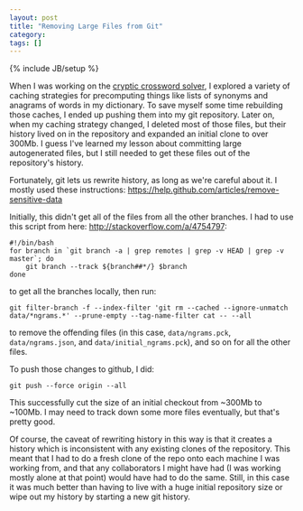 ```yaml
---
layout: post
title: "Removing Large Files from Git"
category:
tags: []
---
```

{% include JB/setup %}

When I was working on the [cryptic crossword solver](/2013/02/11/a-cryptic-crossword-clue-solver/), I explored a variety of caching strategies for precomputing things like lists of synonyms and anagrams of words in my dictionary. To save myself some time rebuilding those caches, I ended up pushing them into my git repository. Later on, when my caching strategy changed, I deleted most of those files, but their history lived on in the repository and expanded an initial clone to over 300Mb. I guess I've learned my lesson about committing large autogenerated files, but I still needed to get these files out of the repository's history. 

Fortunately, git lets us rewrite history, as long as we're careful about it. I mostly used these instructions: 
<https://help.github.com/articles/remove-sensitive-data>

Initially, this didn't get all of the files from all the other branches. I had to use this script from here: <http://stackoverflow.com/a/4754797>:

	#!/bin/bash
	for branch in `git branch -a | grep remotes | grep -v HEAD | grep -v master`; do
	    git branch --track ${branch##*/} $branch
	done

to get all the branches locally, then run: 

	git filter-branch -f --index-filter 'git rm --cached --ignore-unmatch data/*ngrams.*' --prune-empty --tag-name-filter cat -- --all

to remove the offending files (in this case, `data/ngrams.pck`, `data/ngrams.json`, and `data/initial_ngrams.pck`), and so on for all the other files. 

To push those changes to github, I did:

	git push --force origin --all

This successfully cut the size of an initial checkout from ~300Mb to ~100Mb. I may need to track down some more files eventually, but that's pretty good. 

Of course, the caveat of rewriting history in this way is that it creates a history which is inconsistent with any existing clones of the repository. This meant that I had to do a fresh clone of the repo onto each machine I was working from, and that any collaborators I might have had (I was working mostly alone at that point) would have had to do the same. Still, in this case it was much better than having to live with a huge initial repository size or wipe out my history by starting a new git history. 

